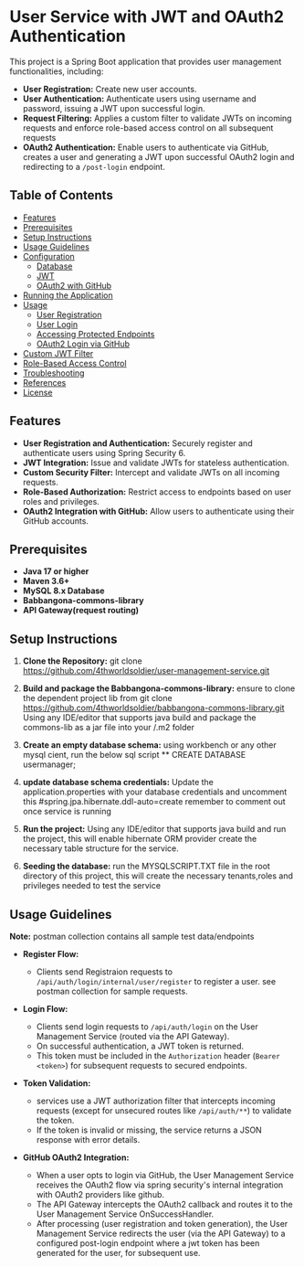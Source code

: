# User Service with JWT and OAuth2 Authentication

This project is a Spring Boot application that provides user management functionalities, including:

- **User Registration:** Create new user accounts.
- **User Authentication:** Authenticate users using username and password, issuing a JWT upon successful login.
- **Request Filtering:** Applies a custom filter to validate JWTs on incoming requests and enforce role-based access control on all subsequent requests
- **OAuth2 Authentication:** Enable users to authenticate via GitHub, creates a user and generating a JWT upon successful OAuth2 login and redirecting to a `/post-login` endpoint.

## Table of Contents

- [Features](#features)
- [Prerequisites](#prerequisites)
- [Setup Instructions](#setup-instructions)
- [Usage Guidelines](#usage-guidelines)
- [Configuration](#configuration)
    - [Database](#database)
    - [JWT](#jwt)
    - [OAuth2 with GitHub](#oauth2-with-github)
- [Running the Application](#running-the-application)
- [Usage](#usage)
    - [User Registration](#user-registration)
    - [User Login](#user-login)
    - [Accessing Protected Endpoints](#accessing-protected-endpoints)
    - [OAuth2 Login via GitHub](#oauth2-login-via-github)
- [Custom JWT Filter](#custom-jwt-filter)
- [Role-Based Access Control](#role-based-access-control)
- [Troubleshooting](#troubleshooting)
- [References](#references)
- [License](#license)

## Features

- **User Registration and Authentication:** Securely register and authenticate users using Spring Security 6.
- **JWT Integration:** Issue and validate JWTs for stateless authentication.
- **Custom Security Filter:** Intercept and validate JWTs on all incoming requests.
- **Role-Based Authorization:** Restrict access to endpoints based on user roles and privileges.
- **OAuth2 Integration with GitHub:** Allow users to authenticate using their GitHub accounts.

## Prerequisites

- **Java 17 or higher**
- **Maven 3.6+**
- **MySQL 8.x Database**
- **Babbangona-commons-library**
- **API Gateway(request routing)**

## Setup Instructions

1. **Clone the Repository:**
   git clone https://github.com/4thworldsoldier/user-management-service.git

2. **Build and package the Babbangona-commons-library:**
   ensure to clone the dependent project lib from
   git clone https://github.com/4thworldsoldier/babbangona-commons-library.git
   Using any IDE/editor that supports java build and package the commons-lib as a jar file into your /.m2 folder

3. **Create an empty database schema:**
   using workbench or any other mysql cient, run the below sql script 
   ** CREATE DATABASE usermanager;

4. **update database schema credentials:**
   Update the application.properties with your database credentials and uncomment this #spring.jpa.hibernate.ddl-auto=create remember to comment out once service is running 

5. **Run the project:**
   Using any IDE/editor that supports java build and run the project, this will enable hibernate ORM provider create the necessary table structure for the service.

6. **Seeding the database:**
   run the MYSQLSCRIPT.TXT file in the root directory of this project, this will create the necessary tenants,roles and privileges needed to test the service

## Usage Guidelines
**Note:**
postman collection contains all sample test data/endpoints

- **Register Flow:**
    - Clients send Registraion requests to `/api/auth/login/internal/user/register` to register a user. see postman collection for sample requests.

- **Login Flow:**
    - Clients send login requests to `/api/auth/login` on the User Management Service (routed via the API Gateway).
    - On successful authentication, a JWT token is returned.
    - This token must be included in the `Authorization` header (`Bearer <token>`) for subsequent requests to secured endpoints.

- **Token Validation:**
    - services use a JWT authorization filter that intercepts incoming requests (except for unsecured routes like `/api/auth/**`)  to validate the token.
    - If the token is invalid or missing, the service returns a JSON response with error details.

- **GitHub OAuth2 Integration:**
    - When a user opts to login via GitHub, the User Management Service receives the OAuth2 flow via spring security's internal integration with OAuth2 providers like github.
    - The API Gateway intercepts the OAuth2 callback and routes it to the User Management Service OnSuccessHandler.
    - After processing (user registration and token generation), the User Management Service redirects the user (via the API Gateway) to a configured post-login endpoint where a jwt token has been generated for the user, for subsequent use.
